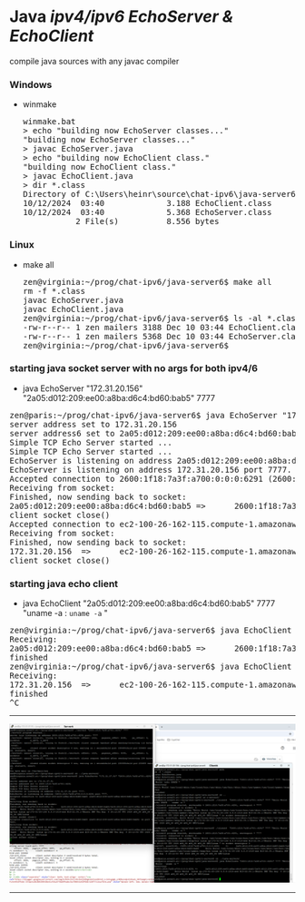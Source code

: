 # **Java** *ipv4/ipv6 EchoServer & EchoClient*

compile java sources with any javac compiler

### Windows 

- winmake
  <pre>winmake.bat
  > echo "building now EchoServer classes..."
  "building now EchoServer classes..."
  > javac EchoServer.java
  > echo "building now EchoClient class."
  "building now EchoClient class."
  > javac EchoClient.java
  > dir *.class
  Directory of C:\Users\heinr\source\chat-ipv6\java-server6
  10/12/2024  03:40             3.188 EchoClient.class
  10/12/2024  03:40             5.368 EchoServer.class
             2 File(s)          8.556 bytes</pre>

### Linux

- make all
  <pre>zen@virginia:~/prog/chat-ipv6/java-server6$ make all
  rm -f *.class
  javac EchoServer.java
  javac EchoClient.java
  zen@virginia:~/prog/chat-ipv6/java-server6$ ls -al *.class
  -rw-r--r-- 1 zen mailers 3188 Dec 10 03:44 EchoClient.class
  -rw-r--r-- 1 zen mailers 5368 Dec 10 03:44 EchoServer.class
  zen@virginia:~/prog/chat-ipv6/java-server6$</pre>

### starting java socket server with no args for both ipv4/6

- java EchoServer "172.31.20.156" "2a05:d012:209:ee00:a8ba:d6c4:bd60:bab5" 7777
<pre>zen@paris:~/prog/chat-ipv6/java-server6$ java EchoServer "172.31.20.156" "2a05:d012:209:ee00:a8ba:d6c4:bd60:bab5" 7777
server address set to 172.31.20.156
server address6 set to 2a05:d012:209:ee00:a8ba:d6c4:bd60:bab5
Simple TCP Echo Server started ...
Simple TCP Echo Server started ...
EchoServer is listening on address 2a05:d012:209:ee00:a8ba:d6c4:bd60:bab5 port 7777.
EchoServer is listening on address 172.31.20.156 port 7777.
Accepted connection to 2600:1f18:7a3f:a700:0:0:0:6291 (2600:1f18:7a3f:a700:0:0:0:6291) on port 58318.
Receiving from socket:
Finished, now sending back to socket:
2a05:d012:209:ee00:a8ba:d6c4:bd60:bab5 =>      2600:1f18:7a3f:a700:0:0:0:6291   uname -a : Linux ip-172-31-57-91 6.8.0-1019-aws #21-Ubuntu SMP Wed Nov  6 21:21:49 UTC 2024 x86_64 x86_64 x86_64 GNU/Linux
client socket close()
Accepted connection to ec2-100-26-162-115.compute-1.amazonaws.com (100.26.162.115) on port 48304.
Receiving from socket:
Finished, now sending back to socket:
172.31.20.156  =>      ec2-100-26-162-115.compute-1.amazonaws.com/100.26.162.115       uname -a : Linux ip-172-31-57-91 6.8.0-1019-aws #21-Ubuntu SMP Wed Nov  6 21:21:49 UTC 2024 x86_64 x86_64 x86_64 GNU/Linux
client socket close()</pre>

### starting java echo client

- java EchoClient "2a05:d012:209:ee00:a8ba:d6c4:bd60:bab5"  7777 "uname -a : `uname -a` "
<pre>zen@virginia:~/prog/chat-ipv6/java-server6$ java EchoClient "2a05:d012:209:ee00:a8ba:d6c4:bd60:bab5"  7777 "uname -a : `uname -a` "
Receiving:
2a05:d012:209:ee00:a8ba:d6c4:bd60:bab5 =>      2600:1f18:7a3f:a700:0:0:0:6291   uname -a : Linux ip-172-31-57-91 6.8.0-1019-aws #21-Ubuntu SMP Wed Nov  6 21:21:49 UTC 2024 x86_64 x86_64 x86_64 GNU/Linux
finished
zen@virginia:~/prog/chat-ipv6/java-server6$ java EchoClient "<b>13.38.136.165</b>"  <b>7777</b> "uname -a : <i>`uname -a`</i> "
Receiving:
172.31.20.156  =>      ec2-100-26-162-115.compute-1.amazonaws.com/100.26.162.115       uname -a : Linux ip-172-31-57-91 6.8.0-1019-aws #21-Ubuntu SMP Wed Nov  6 21:21:49 UTC 2024 x86_64 x86_64 x86_64 GNU/Linux
finished
^C</pre>


<hr />

<a href="LinuxTerm.png" target="_blank"><img src="LinuxTerm.png" border="0" /></a>

<hr />